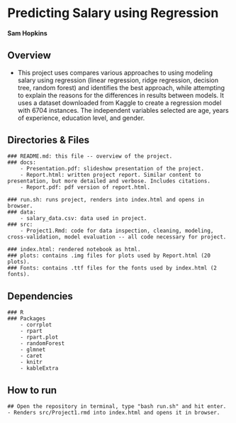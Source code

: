 # Predicting Salary using Regression

#### Sam Hopkins


## Overview
- This project uses compares various approaches to using modeling salary using regression (linear regression, ridge regression, decision tree, random forest) and identifies the best approach, while attempting to explain the reasons for the differences in results between models. It uses a dataset downloaded from Kaggle to create a regression model with 6704 instances. The independent variables selected are age, years of experience, education level, and gender.


## Directories & Files
    ### README.md: this file -- overview of the project.
    ### docs:
        - Presentation.pdf: slideshow presentation of the project.
        - Report.html: written project report. Similar content to presentation, but more detailed and verbose. Includes citations.
        - Report.pdf: pdf version of report.html.
    
    ### run.sh: runs project, renders into index.html and opens in browser.
    ### data:
        - salary_data.csv: data used in project.
    ### src:
        - Project1.Rmd: code for data inspection, cleaning, modeling, cross-validation, model evaluation -- all code necessary for project.
    
    ### index.html: rendered notebook as html.
    ### plots: contains .img files for plots used by Report.html (20 plots).
    ### Fonts: contains .ttf files for the fonts used by index.html (2 fonts).


## Dependencies
    ### R
    ### Packages
        - corrplot
        - rpart
        - rpart.plot
        - randomForest
        - glmnet
        - caret
        - knitr
        - kableExtra
        
        
## How to run
    ## Open the repository in terminal, type "bash run.sh" and hit enter.
    - Renders src/Project1.rmd into index.html and opens it in browser.
    


